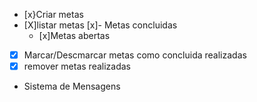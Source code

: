 - [x}Criar metas
- [X]listar metas
   [x]- Metas concluidas
   - [x]Metas abertas
-[x] Marcar/Descmarcar metas como concluida realizadas
-[x] remover metas realizadas
- Sistema de Mensagens